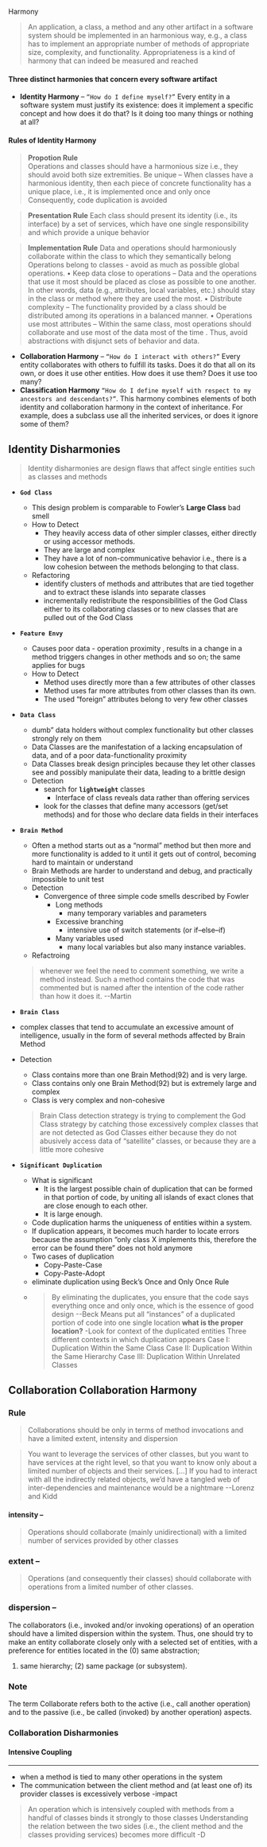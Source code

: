 Harmony

>An application, a class, a method and any other artifact in a software system should be implemented in an harmonious way, e.g., a class has to implement an appropriate number of methods of appropriate size, complexity, and functionality.
>Appropriateness is a kind of harmony that can indeed be measured and reached

#### Three distinct harmonies that concern every software artifact

- **Identity Harmony** – `“How do I define myself?”` Every entity in a software system must justify its existence: does it implement a specific concept and how does it do that? Is it doing too many things or nothing at all?
#### Rules of Identity Harmony
>**Propotion Rule**  
>Operations and classes should have a harmonious size i.e., they should avoid both size extremities. Be unique – When classes have a harmonious identity, then each
piece of concrete functionality has a unique place, i.e., it is implemented once and only once Consequently, code duplication is avoided

>**Presentation Rule**
> Each class should present its identity (i.e., its interface) by a set of services, which have one single responsibility and which provide a unique behavior

> **Implementation Rule** 
> Data and operations should harmoniously collaborate within the class to which they semantically belong
Operations belong to classes - avoid as much as possible global operations.
• Keep data close to operations – Data and the operations that use
it most should be placed as close as possible to one another. In other words, data (e.g., attributes, local variables, etc.) should stay in the class or method where they are used the most.
• Distribute complexity – The functionality provided by a class should be distributed among its operations in a balanced manner.
• Operations use most attributes – Within the same class, most operations should collaborate and use most of the data most of the time . Thus, avoid abstractions with disjunct sets of behavior and data.
- **Collaboration Harmony** – `“How do I interact with others?”` Every entity collaborates with others to fulfill its tasks. Does it do that all on its own, or does it use other entities. How does it use them? Does it use too many?
- **Classification Harmony** `“How do I define myself with respect to my ancestors and descendants?”`. This harmony combines elements of both identity and collaboration harmony in the context of inheritance. For example, does a subclass use all the inherited services, or does it ignore some of them?

## Identity Disharmonies
> Identity disharmonies are design flaws that affect single entities such as classes and methods
- **`God Class`**
	- This design problem is comparable to Fowler’s **Large Class** bad smell
	- How to Detect
		- They heavily access data of other simpler classes, either directly or using accessor methods.
		- They are large and complex
		- They have a lot of non-communicative behavior i.e., there is a low
cohesion between the methods belonging to that class.
	- Refactoring
		- identify clusters of methods and attributes that are tied together and to extract these islands into separate classes
		- incrementally redistribute the responsibilities of the God Class either to its collaborating classes or to new classes that are pulled out of the God Class

- **`Feature Envy`**
	- Causes poor data - operation proximity , results in a change in a method triggers changes in other methods and so on; the same applies for bugs
	-  How to Detect
		- Method uses directly more than a few attributes of other classes
		- Method uses far more attributes from other classes than its own.
		- The used “foreign” attributes belong to very few other classes
- **`Data Class`**
	- dumb” data holders without complex functionality but other classes strongly rely on them
	- Data Classes are the manifestation of a lacking encapsulation of data, and of a poor data-functionality proximity
	- Data Classes break design principles
because they let other classes see and possibly manipulate their data, leading to a brittle design
	- Detection
		- search for **`lightweight`** classes
			- Interface of class reveals data rather than offering services
		- look for the classes that define many accessors (get/set methods) and for those who declare data fields in their interfaces

- **`Brain Method`**
	- Often a method starts out as a “normal” method but then more and more functionality is added to it until it gets out of control, becoming hard to maintain or understand
	- Brain Methods   are harder to understand and debug, and practically impossible to unit test
	- Detection
		- Convergence of three simple code smells described by Fowler
			- Long methods
				- many temporary variables and parameters
			- Excessive branching
				- intensive use of switch statements (or if–else–if) 
			- Many variables used
				- many local variables but also many instance variables.
	- Refactroing
	> whenever we feel the need to comment something, we write a method instead. Such a method contains the code that was commented but is named after the intention of the code rather than how it does it.
	--Martin
- **`Brain Class`**
- complex classes that tend to accumulate an excessive amount of intelligence, usually in the form of several methods affected by Brain Method
- Detection
	- Class contains more than one Brain Method(92) and is very large.
	- Class contains only one Brain Method(92) but is extremely large and complex
	- Class is very complex and non-cohesive
	>Brain Class detection strategy is trying to
complement the God Class strategy by catching those excessively complex classes that are not detected as God Classes either because they do not abusively access data of “satellite” classes, or because they are a little more cohesive

- **`Significant Duplication`**
	- What is significant
		- It is the largest possible chain of duplication that can be formed in that portion of code, by uniting all islands of exact clones that are close enough to each other.
		- It is large enough.
	- Code duplication harms the uniqueness of entities within a system.
	- If duplication appears, it becomes
much harder to locate errors because the assumption “only class X implements this, therefore the error can be found there” does not hold anymore
	- Two cases of duplication
		- Copy-Paste-Case
		- Copy-Paste-Adopt
	- eliminate duplication using Beck’s Once and Only Once Rule
	- >By eliminating the duplicates, you ensure that the code says everything once and only once, which is the essence of good design
	--Beck
	Means put all “instances” of a duplicated
portion of code into one single location
**what is the proper location?**
		-Look for context of the duplicated entities
Three different contexts in which duplication appears
Case I: Duplication Within the Same Class
Case II: Duplication Within the Same Hierarchy
Case III: Duplication Within Unrelated Classes


## Collaboration Collaboration Harmony

### Rule
>Collaborations should be only in terms of method
invocations and have a limited extent, intensity and
dispersion

>You want to leverage the services of other classes, but you want to have services at the right level, so that you want to know only about a limited number of objects and their services. [...] If you had to interact with all the indirectly related objects, we’d have a tangled web of inter-dependencies and maintenance would be a nightmare
--Lorenz and Kidd
#### intensity – 
>Operations should collaborate (mainly unidirectional) with a limited number of services provided by other classes

### extent – 
> Operations (and consequently their classes) should collaborate with operations from a limited number
of other classes.

### dispersion –
 The collaborators (i.e., invoked and/or invoking operations) of an operation should have a limited
dispersion within the system. Thus, one should try to make an entity collaborate closely only with a selected set of entities, with a preference for entities  located in the
 (0) same abstraction; 
 1) same hierarchy; 
 (2) same package (or subsystem).

### Note
The term Collaborate refers both to the active (i.e., call another operation) and to the passive (i.e., be called (invoked) by another operation) aspects.

### Collaboration Disharmonies

####  Intensive Coupling
----
- when a method is tied to many other operations in the system
- The communication between the client method and (at least one of) its provider classes is excessively verbose
-impact 
 >An operation which is intensively coupled with methods from a handful of classes binds it strongly to those classes
 >Understanding the relation between the two sides (i.e., the client method and the classes providing services) becomes more difficult
-D
	
			
<!--stackedit_data:
eyJoaXN0b3J5IjpbLTE4ODM1NzEwNjAsLTE4MzgyMzM2OTcsLT
E2Nzk5NjE2MzQsMTcwNzQ1MzY4NCw0NzQ0MTYxODcsLTc3MTMy
NjgxNSwxMzM4ODIyMzgyLDExMzA5MDE4NjYsOTI0NzYyNDg5LD
E4ODAxNDAyMiw0NjczNDQ4NzJdfQ==
-->
